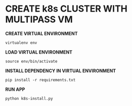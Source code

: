# CREATE k8s CLUSTER WITH MULTIPASS VM


**CREATE VIRTUAL ENVIRONMENT**
```shell
virtualenv env
```

**LOAD VIRTUAL ENVIRONMENT**
```shell
source env/bin/activate
```

**INSTALL DEPENDENCY IN VIRTUAL ENVIRONMENT**
```shell
pip install -r requirements.txt
```

**RUN APP**
```shell
python k8s-install.py
```